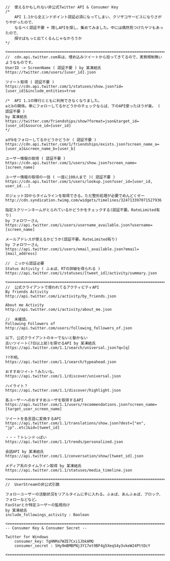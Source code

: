 
	//	使えるかもしれない非公式Twitter API & Consumer Key
	/*
		API 1.1から全エンドポイント認証必須になってしまい、クソザコサービスになりさがりやがったので、
		なるべく認証不要 + 隠しAPIを探し、集めてみました。中には偶然見つけたヤツもあったので、
		探せばもっと出てくるんじゃなかろうか
	*/

	<==============================================================================================>
	//	cdn.api.twitter.com系は、埋め込みツイートから拾ってきてるので、実質規制無いようなものです。
	UserID -> ScreenName ( 認証不要 ) by 某凍結氏
	https://twitter.com/users/[user_id].json

	ツイート取得 ( 認証不要 )
	https://cdn.api.twitter.com/1/statuses/show.json?id=[user_id]&include_entities=true

	/*	API 1.1の移行とともに利用できなくなりました。
	aとbの関係。単にフォローしてるかどうかのチェックならば、下のAPI使ったほうが楽。 ( 認証不要 )
	by 某凍結氏
	https://twitter.com/friendships/show?format=json&target_id=[user_id]&source_id=[user_id]
	*/

	aがbをフォローしてるかどうかどうか ( 認証不要 )
	https://cdn.api.twitter.com/1/friendships/exists.json?screen_name_a=[user_a]&screen_name_b=[user_b]

	ユーザー情報の取得 ( 認証不要 )
	https://cdn.api.twitter.com/1/users/show.json?screen_name=[screen_name]

	ユーザー情報の取得の一括 ( 一度に100人まで )( 認証不要 )
	https://cdn.api.twitter.com/1/users/lookup.json?user_id=[user_id, user_id...]

	ガジェットIDからタイムラインを取得できる。ただ整形処理が必要でめんどくせー
	http://cdn.syndication.twimg.com/widgets/timelines/324713397071527936

	指定スクリーンネームがとられているかどうかをチェックする(認証不要。RateLimited有り)
	by フォロワーさん
	https://api.twitter.com/i/users/username_available.json?username=[screen_name]

	メールアドレスが使えるかどうか(認証不要。RateLimited有り)
	by フォロワーさん
	https://api.twitter.com/i/users/email_available.json?email=[mail_address]

	//	こっから認証必要
	Status Activity ( ふぁぼ、RTの詳細を得られる )
	https://api.twitter.com/i/statuses/[tweet_id]/activity/summary.json

	<==============================================================================================>
	//	公式クライアントで使われてるアクティビティAPI
	By friends Activity
	http://api.twitter.com/i/activity/by_friends.json

	About me Activity
	http://api.twitter.com/i/activity/about_me.json

	//	未確認。
	Following Followers of
	http://api.twitter.com/users/following_followers_of.json

	以下、公式クライアントのキーでないと動かない
	古いツイート(7日以上前)を探せるAPI by 某凍結氏
	https://api.twitter.com/1.1/search/universal.json?q=[q]

	??不明。
	https://api.twitter.com/1.1/search/typeahead.json

	おすすめツイ―ト？みたいな。
	https://api.twitter.com/1.1/discover/universal.json

	ハイライト？
	https://api.twitter.com/1.1/discover/highlight.json

	各ユーザーへのおすすめユーザを取得するAPI
	https://api.twitter.com/1.1/users/recommendations.json?screen_name=[target_user_screen_name]

	ツイートを各言語に変換するAPI
	https://api.twitter.com/1.1/translations/show.json?dest=["en", "jp"..etc]&id=[tweet_id]

	・・・？トレンドっぽい
	https://api.twitter.com/1.1/trends/personalized.json

	会話API by 某凍結氏
	https://api.twitter.com/1.1/conversation/show/[tweet_id].json

	メディア系のタイムライン取得 by 某凍結氏
	https://api.twitter.com/1.1/statuses/media_timeline.json

	<==============================================================================================>
	//	UserStreamの非公式引数

	フォローユーザーの活動状況をリアルタイムに手に入れる。ふぁぼ、あんふぁぼ、ブロック、フォローなどなど。
	FavStarとか特定ユーザーの監視向け
	by 某凍結氏
	include_followings_activity : Boolean

	<==============================================================================================>
	-- Consumer Key & Consumer Secret --

	Twitter for Windows
		consumer_key: TgHNMa7WZE7Cxi1JbkAMQ
		consumer_secret : SHy9mBMBPNj3Y17et9BF4g5XeqS4y3vkeW24PttDcY

	<==============================================================================================>